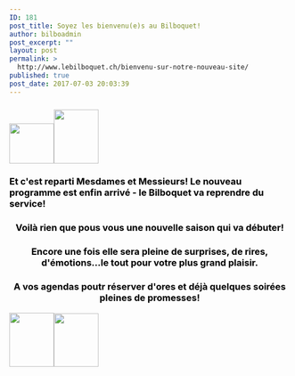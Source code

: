 ```yaml
---
ID: 181
post_title: Soyez les bienvenu(e)s au Bilboquet!
author: bilboadmin
post_excerpt: ""
layout: post
permalink: >
  http://www.lebilboquet.ch/bienvenu-sur-notre-nouveau-site/
published: true
post_date: 2017-07-03 20:03:39
---
```

<h3><img class="wp-image-1101 alignleft" src="http://www.lebilboquet.ch/wp-content/uploads/2017/07/PetitBilbo4-150x150.jpg" alt="" width="80" height="72" /><img class="wp-image-1089 alignright" src="http://www.lebilboquet.ch/wp-content/uploads/2017/07/PetitBilbo3-150x150.jpg" alt="" width="80" height="97" /></h3>
<h3><span style="color: #000000;"><strong>Et c'est reparti Mesdames et Messieurs! </strong><strong>Le nouveau programme est enfin arrivé - le Bilboquet va reprendre du service!</strong></span></h3>
<h3 style="text-align: center;"><span style="color: #000000;"><strong>Voilà rien que pous vous une nouvelle saison qui va débuter!</strong></span></h3>
<h3 style="text-align: center;"><span style="color: #000000;"><strong>Encore une fois elle sera pleine de surprises, de rires, d'émotions...le tout pour votre plus grand plaisir.</strong></span></h3>
<h3 style="text-align: center;"><span style="color: #000000;"><strong>A vos agendas poutr réserver d'ores et déjà quelques soirées pleines de promesses!</strong></span></h3>
<img class="wp-image-1087 alignleft" src="http://www.lebilboquet.ch/wp-content/uploads/2017/07/PetitBilbo2-150x150.jpg" alt="" width="80" height="97" /><img class="wp-image-1102 alignright" src="http://www.lebilboquet.ch/wp-content/uploads/2017/07/PetitBilbo5-150x150.jpg" alt="" width="80" height="96" />